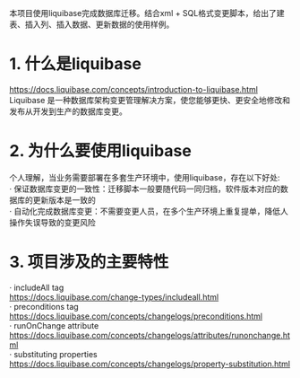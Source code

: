 本项目使用liquibase完成数据库迁移。结合xml + SQL格式变更脚本，给出了建表、插入列、插入数据、更新数据的使用样例。

# 1. 什么是liquibase
https://docs.liquibase.com/concepts/introduction-to-liquibase.html    
Liquibase 是一种数据库架构变更管理解决方案，使您能够更快、更安全地修改和发布从开发到生产的数据库变更。

# 2. 为什么要使用liquibase
个人理解，当业务需要部署在多套生产环境中，使用liquibase，存在以下好处:    
· 保证数据库变更的一致性：迁移脚本一般要随代码一同归档，软件版本对应的数据库的更新版本是一致的     
· 自动化完成数据库变更：不需要变更人员，在多个生产环境上重复提单，降低人操作失误导致的变更风险    

# 3. 项目涉及的主要特性
· includeAll tag    
https://docs.liquibase.com/change-types/includeall.html    
· preconditions tag   
https://docs.liquibase.com/concepts/changelogs/preconditions.html    
· runOnChange attribute     
https://docs.liquibase.com/concepts/changelogs/attributes/runonchange.html    
· substituting properties    
https://docs.liquibase.com/concepts/changelogs/property-substitution.html    
